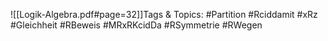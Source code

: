 
![[Logik-Algebra.pdf#page=32]]Tags & Topics:
   #Partition
   #Rciddamit
   #xRz
   #Gleichheit
   #RBeweis
   #MRxRKcidDa
   #RSymmetrie
   #RWegen